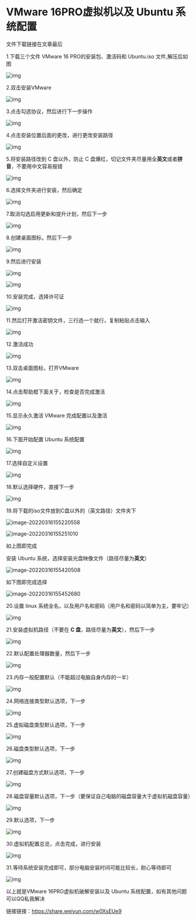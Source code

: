 

# VMware 16PRO虚拟机以及 Ubuntu 系统配置

文件下载链接在文章最后

1.下载三个文件 VMware 16 PRO的安装包、激活码和 Ubuntu.iso 文件,解压后如图

![img](https://yovinchen-1308133012.cos.ap-beijing.myqcloud.com/wps4930.tmp.jpg)

2.双击安装VMware

![img](https://yovinchen-1308133012.cos.ap-beijing.myqcloud.com/wps4940.tmp.jpg) 

3.点击勾选协议，然后进行下一步操作

![img](https://yovinchen-1308133012.cos.ap-beijing.myqcloud.com/wps4941.tmp.jpg)

4.点击安装位置后面的更改，进行更改安装路径

![img](https://yovinchen-1308133012.cos.ap-beijing.myqcloud.com/wps4942.tmp.jpg)

5.将安装路径改到 C 盘以外，防止 C 盘爆红，切记文件夹尽量用全**英文**或者**拼音**，不要用中文容易报错

![img](https://yovinchen-1308133012.cos.ap-beijing.myqcloud.com/wps4943.tmp.jpg)

6.选择文件夹进行安装，然后确定

![img](https://yovinchen-1308133012.cos.ap-beijing.myqcloud.com/wps4944.tmp.jpg)

 7.取消勾选启用更新和提升计划，然后下一步

![img](https://yovinchen-1308133012.cos.ap-beijing.myqcloud.com/wps4945.tmp.jpg) 

8.创建桌面图标，然后下一步

![img](https://yovinchen-1308133012.cos.ap-beijing.myqcloud.com/wps4946.tmp.jpg) 

9.然后进行安装

![img](https://yovinchen-1308133012.cos.ap-beijing.myqcloud.com/wps4947.tmp.jpg) 

![img](https://yovinchen-1308133012.cos.ap-beijing.myqcloud.com/wps4948.tmp.jpg) 

10.安装完成，选择许可证

![img](https://yovinchen-1308133012.cos.ap-beijing.myqcloud.com/wps4949.tmp.jpg) 

11.然后打开激活密钥文件，三行选一个就行，复制粘贴点击输入

![img](https://yovinchen-1308133012.cos.ap-beijing.myqcloud.com/wps494A.tmp.jpg) 

12.激活成功

![img](https://yovinchen-1308133012.cos.ap-beijing.myqcloud.com/wps494B.tmp.jpg) 

13.双击桌面图标，打开VMware

![img](https://yovinchen-1308133012.cos.ap-beijing.myqcloud.com/wps494C.tmp.jpg) 

14.点击帮助框下面关于，检查是否完成激活

![img](https://yovinchen-1308133012.cos.ap-beijing.myqcloud.com/wps494D.tmp.jpg) 

15.显示永久激活 VMware 完成配置以及激活

![img](https://yovinchen-1308133012.cos.ap-beijing.myqcloud.com/wps494E.tmp.jpg) 

16.下面开始配置 Ubuntu 系统配置

![img](https://yovinchen-1308133012.cos.ap-beijing.myqcloud.com/wps495F.tmp.jpg) 

17.选择自定义设置

![img](https://yovinchen-1308133012.cos.ap-beijing.myqcloud.com/wps4960.tmp.jpg) 

18.默认选择硬件，直接下一步

![img](https://yovinchen-1308133012.cos.ap-beijing.myqcloud.com/wps4961.tmp.jpg) 

19.将下载的iso文件放到C盘以外的（英文路径）文件夹下

![image-20220316155220558](https://yovinchen-1308133012.cos.ap-beijing.myqcloud.com/image-20220316155220558.png)

![image-20220316155251010](https://yovinchen-1308133012.cos.ap-beijing.myqcloud.com/image-20220316155251010.png)

如上图即完成

安装 Ubuntu 系统，选择安装光盘映像文件（路径尽量为**英文**）

 ![image-20220316155420508](https://yovinchen-1308133012.cos.ap-beijing.myqcloud.com/image-20220316155420508.png)

如下图即完成选择

![image-20220316155452680](https://yovinchen-1308133012.cos.ap-beijing.myqcloud.com/image-20220316155452680.png)

20.设置 linux 系统全名，以及用户名和密码（用户名和密码以简单为主，要牢记）

![img](https://yovinchen-1308133012.cos.ap-beijing.myqcloud.com/wps4963.tmp.jpg) 

21.安装虚拟机路径（不要在 **C 盘**，路径尽量为**英文**），然后下一步

![img](https://yovinchen-1308133012.cos.ap-beijing.myqcloud.com/wps4964.tmp.jpg) 

22.默认配置处理器数量，然后下一步

![img](https://yovinchen-1308133012.cos.ap-beijing.myqcloud.com/wps4965.tmp.jpg) 

23.内存一般配置默认（不能超过电脑自身内存的一半）

![img](https://yovinchen-1308133012.cos.ap-beijing.myqcloud.com/wps4966.tmp.jpg) 

24.网络连接类型默认选项，下一步

![img](https://yovinchen-1308133012.cos.ap-beijing.myqcloud.com/wps4967.tmp.jpg) 

25.虚拟磁盘类型默认选项，下一步

![img](https://yovinchen-1308133012.cos.ap-beijing.myqcloud.com/wps4968.tmp.jpg) 

26.磁盘类型默认选项，下一步

![img](https://yovinchen-1308133012.cos.ap-beijing.myqcloud.com/wps4969.tmp.jpg) 

27.创建磁盘方式默认选项，下一步

![img](https://yovinchen-1308133012.cos.ap-beijing.myqcloud.com/wps496A.tmp.jpg) 

28.磁盘容量默认选项，下一步（要保证自己电脑的磁盘容量大于虚拟机磁盘容量）

![img](https://yovinchen-1308133012.cos.ap-beijing.myqcloud.com/wps496B.tmp.jpg) 

29.默认选项，下一步

![img](https://yovinchen-1308133012.cos.ap-beijing.myqcloud.com/wps496C.tmp.jpg) 

30.虚拟机配置总览，点击完成，进行安装

![img](https://yovinchen-1308133012.cos.ap-beijing.myqcloud.com/wps496D.tmp.jpg) 

31.等待系统安装完成即可，部分电脑安装时间可能比较长，耐心等待即可

![img](https://yovinchen-1308133012.cos.ap-beijing.myqcloud.com/wps496E.tmp.jpg) 

 以上就是VMware 16PRO虚拟机破解安装以及 Ubuntu 系统配置，如有其他问题可以QQ私我解决

链接链接：https://share.weiyun.com/w0XsEUe9 

